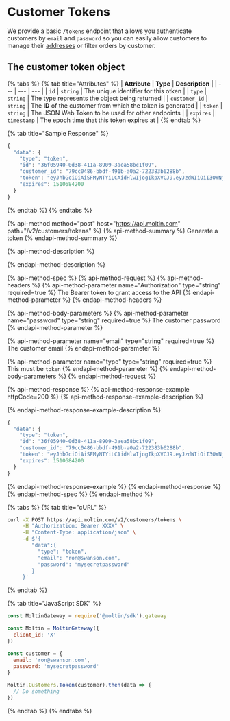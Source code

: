 # Customer Tokens

We provide a basic `/tokens` endpoint that allows you authenticate customers by `email` and `password` so you can easily allow customers to manage their [addresses](../addresses/) or filter orders by customer.

## The customer token object

{% tabs %}
{% tab title="Attributes" %}
| **Attribute** | **Type** | **Description** |
| --- | --- | --- |
| `id` | `string` | The unique identifier for this otken |
| `type` | `string` | The type represents the object being returned |
| `customer_id` | `string` | The **ID** of the customer from which the token is generated |
| `token` | `string` | The JSON Web Token to be used for other endpoints |
| `expires` | `timestamp` | The epoch time that this token expires at |
{% endtab %}

{% tab title="Sample Response" %}
```javascript
{
  "data": {
    "type": "token",
    "id": "36f05940-0d38-411a-8909-3aea58bc1f09",
    "customer_id": "79cc0486-bbdf-491b-a0a2-722383b6288b",
    "token": "eyJhbGciOiAiSFMyNTYiLCAidHlwIjogIkpXVCJ9.eyJzdWIiOiI3OWNjMDQ4Ni1iYmRmLTQ5MWItYTBhMi03MjIzODNiNjI4OGIiLCJuYW1lIjoiUm9uIFN3YW5zb24iLCJleHAiOjE1MTA2ODQyMDAsImlhdCI6MTUxMDU5NzgwMCwianRpIjoiMzZmMDU5NDAtMGQzOC00MTFhLTg5MDktM2FlYTU4YmMxZjA5In0=.ea948e346d0683803aa4a2c09441bcbf7c79bd9234bed2ce8456ab3af257ea9f",
    "expires": 1510684200
  }
}
```
{% endtab %}
{% endtabs %}

{% api-method method="post" host="https://api.moltin.com" path="/v2/customers/tokens" %}
{% api-method-summary %}
Generate a token
{% endapi-method-summary %}

{% api-method-description %}

{% endapi-method-description %}

{% api-method-spec %}
{% api-method-request %}
{% api-method-headers %}
{% api-method-parameter name="Authorization" type="string" required=true %}
The Bearer token to grant access to the API
{% endapi-method-parameter %}
{% endapi-method-headers %}

{% api-method-body-parameters %}
{% api-method-parameter name="password" type="string" required=true %}
The customer password
{% endapi-method-parameter %}

{% api-method-parameter name="email" type="string" required=true %}
The customer email
{% endapi-method-parameter %}

{% api-method-parameter name="type" type="string" required=true %}
This must be `token`
{% endapi-method-parameter %}
{% endapi-method-body-parameters %}
{% endapi-method-request %}

{% api-method-response %}
{% api-method-response-example httpCode=200 %}
{% api-method-response-example-description %}

{% endapi-method-response-example-description %}

```javascript
{
  "data": {
    "type": "token",
    "id": "36f05940-0d38-411a-8909-3aea58bc1f09",
    "customer_id": "79cc0486-bbdf-491b-a0a2-722383b6288b",
    "token": "eyJhbGciOiAiSFMyNTYiLCAidHlwIjogIkpXVCJ9.eyJzdWIiOiI3OWNjMDQ4Ni1iYmRmLTQ5MWItYTBhMi03MjIzODNiNjI4OGIiLCJuYW1lIjoiUm9uIFN3YW5zb24iLCJleHAiOjE1MTA2ODQyMDAsImlhdCI6MTUxMDU5NzgwMCwianRpIjoiMzZmMDU5NDAtMGQzOC00MTFhLTg5MDktM2FlYTU4YmMxZjA5In0=.ea948e346d0683803aa4a2c09441bcbf7c79bd9234bed2ce8456ab3af257ea9f",
    "expires": 1510684200
  }
}
```
{% endapi-method-response-example %}
{% endapi-method-response %}
{% endapi-method-spec %}
{% endapi-method %}

{% tabs %}
{% tab title="cURL" %}
```bash
curl -X POST https://api.moltin.com/v2/customers/tokens \
     -H "Authorization: Bearer XXXX" \
     -H "Content-Type: application/json" \
     -d $'{
        "data":{
          "type": "token",
          "email": "ron@swanson.com",
          "password": "mysecretpassword"
        }
     }'
```
{% endtab %}

{% tab title="JavaScript SDK" %}
```javascript
const MoltinGateway = require('@moltin/sdk').gateway

const Moltin = MoltinGateway({
  client_id: 'X'
})

const customer = {
  email: 'ron@swanson.com',
  password: 'mysecretpassword'
}

Moltin.Customers.Token(customer).then(data => {
  // Do something
})
```
{% endtab %}
{% endtabs %}

